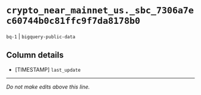 # `crypto_near_mainnet_us._sbc_7306a7ec60744b0c81ffc9f7da8178b0`
`bq-1` | `bigquery-public-data`

## Column details
* [TIMESTAMP] `last_update`

-------------------------------------------------------------------------------
*Do not make edits above this line.*
